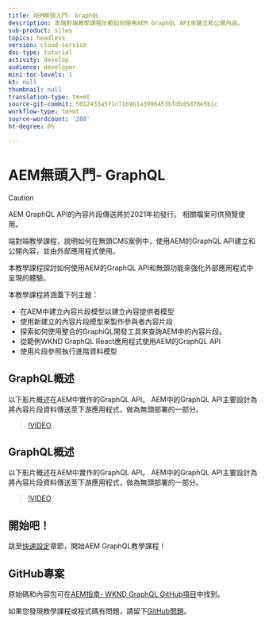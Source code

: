 ```yaml
---
title: AEM無頭入門- GraphQL
description: 本端對端教學課程示範如何使用AEM GraphQL API來建立和公開內容。
sub-product: sites
topics: headless
version: cloud-service
doc-type: tutorial
activity: develop
audience: developer
mini-toc-levels: 1
kt: null
thumbnail: null
translation-type: tm+mt
source-git-commit: 5012433a5f1c7169b1a3996453bfdbd5d78e5b1c
workflow-type: tm+mt
source-wordcount: '288'
ht-degree: 0%

---
```



# AEM無頭入門- GraphQL

>[!CAUTION]
>
> AEM GraphQL API的內容片段傳送將於2021年初發行。
> 相關檔案可供預覽使用。

端對端教學課程，說明如何在無頭CMS案例中，使用AEM的GraphQL API建立和公開內容，並由外部應用程式使用。

本教學課程探討如何使用AEM的GraphQL API和無頭功能來強化外部應用程式中呈現的體驗。

本教學課程將涵蓋下列主題：

* 在AEM中建立內容片段模型以建立內容提供者模型
* 使用新建立的內容片段模型來製作參與者內容片段
* 探索如何使用整合的GraphiQL開發工具來查詢AEM中的內容片段。
* 從範例WKND GraphQL React應用程式使用AEM的GraphQL API
* 使用片段參照執行進階資料模型

## GraphQL概述

以下影片概述在AEM中實作的GraphQL API。 AEM中的GraphQL API主要設計為將內容片段資料傳送至下游應用程式，做為無頭部署的一部分。

>[!VIDEO](https://video.tv.adobe.com/v/328618/?quality=12&learn=on)

## GraphQL概述

以下影片概述在AEM中實作的GraphQL API。 AEM中的GraphQL API主要設計為將內容片段資料傳送至下游應用程式，做為無頭部署的一部分。

>[!VIDEO](https://video.tv.adobe.com/v/328618/?quality=12&learn=on)

## 開始吧！

跳至[快速設定](./setup.md)章節，開始AEM GraphQL教學課程！

## GitHub專案

原始碼和內容包可在[AEM指南- WKND GraphQL GitHub項目](https://github.com/adobe/aem-guides-wknd-graphql)中找到。

如果您發現教學課程或程式碼有問題，請留下[GitHub問題](https://github.com/adobe/aem-guides-wknd-graphql/issues)。
